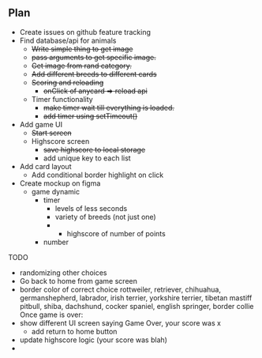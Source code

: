 ## Plan 
* Create issues on github feature tracking 
* Find database/api for animals
  * ~~Write simple thing to get image~~
  * ~~pass arguments to get specific image.~~
  * ~~Get image from rand category.~~
  * ~~Add different breeds to different cards~~
  * ~~Scoring and reloading~~
    * ~~onClick of anycard => reload api~~
  * Timer functionality 
    * ~~make timer wait till everything is loaded.~~
    * ~~add timer using setTimeout()~~
* Add game UI
  * ~~Start screen~~
  * Highscore screen
    * ~~save highscore to local storage~~
    * add unique key to each list
* Add card layout
  * Add conditional border highlight on click
* Create mockup on figma
  * game dynamic    
    * timer
      * levels of less seconds 
      * variety of breeds (not just one)
      * * highscore of number of points
    * number


TODO
* randomizing other choices
* Go back to home from game screen
* border color of correct choice
rottweiler, retriever, chihuahua, germanshepherd, labrador, irish terrier, yorkshire terrier, tibetan mastiff pitbull, shiba, dachshund, cocker spaniel, english springer, border collie
Once game is over: 
* show different UI screen saying Game Over, your score was x
  * add return to home button
* update highscore logic (your score was blah)
* 